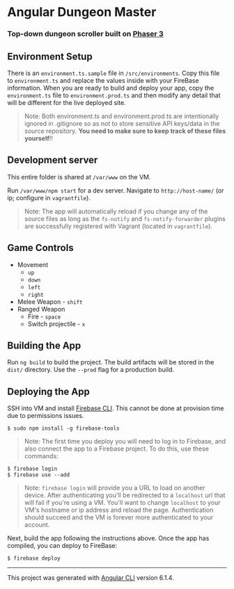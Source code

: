 # Angular Dungeon Master
### Top-down dungeon scroller built on [Phaser 3](https://photonstorm.github.io/phaser3-docs/index.html)

## Environment Setup

There is an `environment.ts.sample` file in `/src/environments`. Copy this file to `environment.ts` and replace the values inside with your FireBase information. When you are ready to build and deploy your app, copy the `environment.ts` file to `environment.prod.ts` and then modify any detail that will be different for the live deployed site.

> Note: Both environment.ts and environment.prod.ts are intentionally ignored in .gitignore so as not to store sensitive API keys/data in the source repository. **You need to make sure to keep track of these files yourself**!!

## Development server

This entire folder is shared at `/var/www` on the VM.

Run `/var/www/npm start` for a dev server. Navigate to `http://host-name/` (or ip; configure in `vagrantfile`). 

> Note: The app will automatically reload if you change any of the source files as long as the `fs-notify` and `fs-notify-forwarder` plugins are successfully registered with Vagrant (located in `vagrantfile`).

## Game Controls
* Movement
    * `up`
    * `down`
    * `left`
    * `right`
* Melee Weapon - `shift`
* Ranged Weapon
    * Fire - `space`
    * Switch projectile - `x`

## Building the App

Run `ng build` to build the project. The build artifacts will be stored in the `dist/` directory. Use the `--prod` flag for a production build.

## Deploying the App

SSH into VM and install [Firebase CLI](https://github.com/firebase/firebase-tools). This cannot be done at provision time due to permissions issues.

```
$ sudo npm install -g firebase-tools
```

> Note: The first time you deploy you will need to log in to Firebase, and also connect the app to a Firebase project. To do this, use these commands:

```
$ firebase login
$ firebase use --add
```

> Note: `firebase login` will provide you a URL to load on another device. After authenticating you'll be redirected to a `localhost` url that will fail if you're using a VM. You'll want to change `localhost` to your VM's hostname or ip address and reload the page. Authentication should succeed and the VM is forever more authenticated to your account.

Next, build the app following the instructions above. Once the app has compiled, you can deploy to FireBase:

```
$ firebase deploy
```

---
This project was generated with [Angular CLI](https://github.com/angular/angular-cli) version 6.1.4.
